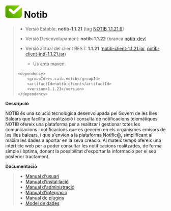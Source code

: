 # ![Logo notib](https://github.com/GovernIB/notib/raw/master/assets/logo2.png) Notib

> - Versió Estable: __notib-1.1.21__ (tag [NOTIB 1.1.21.9](https://github.com/GovernIB/notib/releases/tag/v1.1.21.9))
> - Versió Desenvolupament: __notib-1.1.22__ (branca [notib-dev](https://github.com/GovernIB/notib/tree/notib-dev))  
>  
> - Versió actual del client REST: __1.1.21__ ([notib-client-1.1.21.jar](https://github.com/GovernIB/maven/raw/gh-pages/maven/es/caib/notib/notib-client-intf/1.1.21/notib-client-intf-1.1.21.jar), [notib-client-intf-1.1.21.jar](https://github.com/GovernIB/maven/raw/gh-pages/maven/es/caib/notib/notib-client-intf/1.1.21/notib-client-intf-1.1.21.jar))  
>  
>   - Ús amb maven:  
> ```
> <dependency>  
>     <groupId>es.caib.notib</groupId>  
>     <artifactId>notib-client</artifactId>  
>     <version>1.1.21</version>  
> </dependency>
> ```

**Descripció**

NOTIB és una solució tecnològica desenvolupada pel Govern de les Illes Balears que facilita la realització i consulta de notificacions telemàtiques
NOTIB ofereix una plataforma  per a realitzar i gestionar totes les comunicacions i notificacions que es generen en els organismes emisors de les illes balears, i que s'envien a la plataforma Notific@, simplificant al màxim les dades a aportar en la seva creació. Al mateix temps ofereix una interfície web per a poder consultar les notificacions realitzades, de forma simple i òptima, donant la possibilitat d'exportar la informació per el seu posterior tractament.

**Documentació**

>- [Manual d'usuari](https://github.com/GovernIB/notib/raw/notib-1.1/doc/pdf/NOTIB_usuari.pdf)
>- [Manual d'instal·lació](https://github.com/GovernIB/notib/raw/notib-1.1/doc/pdf/NOTIB_instalacio.pdf)
>- [Manual d'administració](https://github.com/GovernIB/notib/raw/notib-1.1/doc/pdf/NOTIB_administracio.pdf)
>- [Manual d'integració](https://github.com/GovernIB/notib/raw/notib-1.1/doc/pdf/NOTIB_integracio.pdf)
>- [Manual de plugins](https://github.com/GovernIB/notib/raw/notib-1.1/doc/pdf/NOTIB_plugins.pdf)
>- [Model de dades](https://github.com/GovernIB/notib/raw/notib-1.1/doc/pdf/NOTIB_model_dades.pdf)
